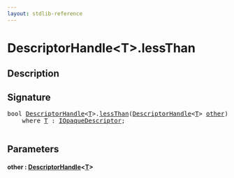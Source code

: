 ```yaml
---
layout: stdlib-reference
---
```


# DescriptorHandle\<T\>\.lessThan

## Description





## Signature 

<pre>
<span class="code_keyword">bool</span> <a href="index.md" class="code_type">DescriptorHandle</a>&lt;<a href="index.md#typeparam-T" class="code_type">T</a>&gt;.<a href="lessthan-4.md">lessThan</a>(<a href="index.md" class="code_type">DescriptorHandle</a>&lt;<a href="index.md#typeparam-T" class="code_type">T</a>&gt; <a href="lessthan-4.md#decl-other" class="code_param">other</a>)
    <span class='code_keyword'>where</span> <a href="index.md#typeparam-T" class="code_type">T</a> : <a href="../../interfaces/iopaquedescriptor-017/index.md" class="code_type">IOpaqueDescriptor</a>;

</pre>

## Parameters

####  <a id="decl-other"></a>other  : [DescriptorHandle](index.md)\<[T](index.md#typeparam-T)\>


<script>
// Fix .md links to .html when on ReadTheDocs
if (window.location.hostname.includes('readthedocs') || 
    window.location.hostname.includes('rtfd.io')) {
  document.addEventListener('DOMContentLoaded', function() {
    const links = document.querySelectorAll('a');
    links.forEach(link => {
      if (link.getAttribute('href') && link.getAttribute('href').endsWith('.md')) {
        link.href = link.href.replace(/\.md($|#|\?)/, '.html$1');
      }
    });
  });
}
</script>
